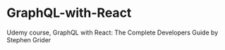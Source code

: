 # GraphQL-with-React
Udemy course, GraphQL with React: The Complete Developers Guide by Stephen Grider
